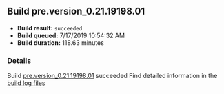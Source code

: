 ## Build pre.version_0.21.19198.01
- **Build result:** `succeeded`
- **Build queued:** 7/17/2019 10:54:32 AM
- **Build duration:** 118.63 minutes
### Details
Build [pre.version_0.21.19198.01](https://winappstudio.visualstudio.com/web/build.aspx?pcguid=a4ef43be-68ce-4195-a619-079b4d9834c2&builduri=vstfs%3a%2f%2f%2fBuild%2fBuild%2f29703) succeeded
Find detailed information in the [build log files](https://uwpctdiags.blob.core.windows.net/buildlogs/pre.version_0.21.19198.01_logs.zip)
